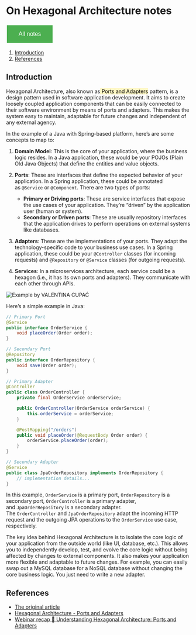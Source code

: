 # On Hexagonal Architecture notes

<style>
  .back-button {
    background-color: #4CAF50; /* Green */
    border: none;
    color: white;
    padding: 15px 32px;
    text-align: center;
    text-decoration: none;
    display: inline-block;
    font-size: 16px;
    margin: 4px 2px;
    cursor: pointer;
  }
</style>

<button class="back-button" onclick="window.location.href='https://matiaspakua.github.io/tech.notes.io'">All notes</button>

1. [Introduction](#introduction)
1. [References](#references)

## Introduction

Hexagonal Architecture, also known as<mark style="background: #FFF3A3A6;"> Ports and Adapters</mark> pattern, is a design pattern used in software application development. It aims to create loosely coupled application components that can be easily connected to their software environment by means of ports and adapters. This makes the system easy to maintain, adaptable for future changes and independent of any external agency.

In the example of a Java with Spring-based platform, here’s are some concepts to map to:

1. **Domain Model**: This is the core of your application, where the business logic resides. In a Java application, these would be your POJOs (Plain Old Java Objects) that define the entities and value objects.
    
2. **Ports**: These are interfaces that define the expected behavior of your application. In a Spring application, these could be annotated as `@Service` or `@Component`. There are two types of ports:
    
    - **Primary or Driving ports**: These are service interfaces that expose the use cases of your application. They’re “driven” by the application user (human or system).
    - **Secondary or Driven ports**: These are usually repository interfaces that the application drives to perform operations on external systems like databases.
3. **Adapters**: These are the implementations of your ports. They adapt the technology-specific code to your business use cases. In a Spring application, these could be your `@Controller` classes (for incoming requests) and `@Repository` or `@Service` classes (for outgoing requests).
    
4. **Services**: In a microservices architecture, each service could be a hexagon (i.e., it has its own ports and adapters). They communicate with each other through APIs.

  

![Example by VALENTINA CUPAĆ ](https://substackcdn.com/image/fetch/w_1456,c_limit,f_webp,q_auto:good,fl_progressive:steep/https%3A%2F%2Fsubstack-post-media.s3.amazonaws.com%2Fpublic%2Fimages%2Fe5f9ca77-0fc5-4fd4-8b89-c2e43ffff9c2_3601x4442.jpeg)

Here’s a simple example in Java:

```java
// Primary Port
@Service
public interface OrderService {
    void placeOrder(Order order);
}

// Secondary Port
@Repository
public interface OrderRepository {
    void save(Order order);
}

// Primary Adapter
@Controller
public class OrderController {
    private final OrderService orderService;

    public OrderController(OrderService orderService) {
        this.orderService = orderService;
    }

    @PostMapping("/orders")
    public void placeOrder(@RequestBody Order order) {
        orderService.placeOrder(order);
    }
}

// Secondary Adapter
@Service
public class JpaOrderRepository implements OrderRepository {
    // implementation details...
}
```

In this example, `OrderService` is a primary port, `OrderRepository` is a secondary port, `OrderController` is a primary adapter, and `JpaOrderRepository` is a secondary adapter. The `OrderController` and `JpaOrderRepository` adapt the incoming HTTP request and the outgoing JPA operations to the `OrderService` use case, respectively.

The key idea behind Hexagonal Architecture is to isolate the core logic of your application from the outside world (like UI, database, etc.). This allows you to independently develop, test, and evolve the core logic without being affected by changes to external components. It also makes your application more flexible and adaptable to future changes. For example, you can easily swap out a MySQL database for a NoSQL database without changing the core business logic. You just need to write a new adapter.

## References

 - [The original article](https://alistair.cockburn.us/hexagonal-architecture/)
 - [Hexagonal Architecture - Ports and Adapters](https://journal.optivem.com/p/hexagonal-architecture-ports-and-adapters)
 - [Webinar recap 🎥 Understanding Hexagonal Architecture: Ports and Adapters](https://shiftsync.tricentis.com/development-methodologies-47/webinar-recap-understanding-hexagonal-architecture-ports-and-adapters-513)